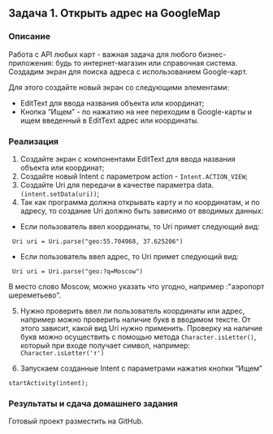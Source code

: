 ## Задача 1. Открыть адрес на GoogleMap

### Описание

Работа с API любых карт - важная задача для любого бизнес-приложения: будь то интернет-магазин или справочная система. 
Создадим экран для поиска адреса с использованием Google-карт.

Для этого создайте новый экран со следующими элементами:
* EditText для ввода названия объекта или координат;
* Кнопка “Ищем” - по нажатию на нее переходим в Google-карты и ищем введенный в EditText адрес или координаты.
 
### Реализация
1. Создайте экран с компонентами EditText для ввода названия объекта или координат;
2. Создайте новый Intent с параметром action - `Intent.ACTION_VIEW`;
3. Создайте Uri для передачи в качестве параметра data. `(intent.setData(uri))`;
4. Так как программа должна открывать карту и по координатам, и по адресу, то создание Uri должно быть зависимо от вводимых данных:

- Если пользователь ввел координаты, то Uri примет следующий вид:
   
```
 Uri uri = Uri.parse("geo:55.704968, 37.625206")
 ```
 
- Если пользователь ввел адрес, то Uri примет следующий вид:
  
```
 Uri uri = Uri.parse("geo:?q=Moscow")
```
  
В место слово Moscow, можно указать что угодно, например :"аэропорт шереметьево".

5. Нужно проверить ввел ли пользователь координаты или адрес, например можно проверить наличие букв в вводимом тексте. От этого зависит, какой вид Uri нужно применить. Проверку на наличие букв можно осуществить с помощью метода `Character.isLetter()`, который при входе получает символ, например:
`Character.isLetter('т')`

6. Запускаем созданные Intent с параметрами нажатия кнопки “Ищем”

`startActivity(intent);`
 
### Результаты и сдача домашнего задания

Готовый проект разместить на GitHub.
